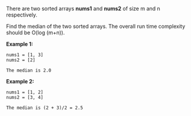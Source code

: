 There are two sorted arrays __nums1__ and __nums2__ of size m and n respectively.

Find the median of the two sorted arrays. The overall run time complexity should be O(log (m+n)).

__Example 1:__
```
nums1 = [1, 3]
nums2 = [2]

The median is 2.0
```

__Example 2:__
```
nums1 = [1, 2]
nums2 = [3, 4]

The median is (2 + 3)/2 = 2.5
```